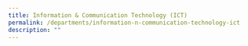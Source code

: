```yaml
---
title: Information & Communication Technology (ICT)
permalink: /departments/information-n-communication-technology-ict
description: ""
---
```

